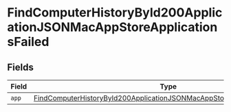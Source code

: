 # FindComputerHistoryById200ApplicationJSONMacAppStoreApplicationsFailed


## Fields

| Field                                                                                                                                                                             | Type                                                                                                                                                                              | Required                                                                                                                                                                          | Description                                                                                                                                                                       |
| --------------------------------------------------------------------------------------------------------------------------------------------------------------------------------- | --------------------------------------------------------------------------------------------------------------------------------------------------------------------------------- | --------------------------------------------------------------------------------------------------------------------------------------------------------------------------------- | --------------------------------------------------------------------------------------------------------------------------------------------------------------------------------- |
| `app`                                                                                                                                                                             | [FindComputerHistoryById200ApplicationJSONMacAppStoreApplicationsFailedApp](../../models/operations/findcomputerhistorybyid200applicationjsonmacappstoreapplicationsfailedapp.md) | :heavy_minus_sign:                                                                                                                                                                | N/A                                                                                                                                                                               |